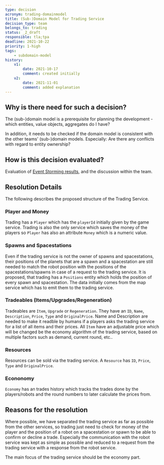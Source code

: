 ```yaml
---
type: decision
acronym: trading-domainmodel
title: (Sub-)Domain Model for Trading Service
decision_type: team
belongs_to: trading
status: _2_draft
responsible: tla;tpa
deadline: 2021-10-22
priority: 1-high
tags: 
    - subdomain-model
history:
    v1:
        date: 2021-10-17
        comment: created initially    
    v2:
        date: 2021-11-01
        comment: added explanation         
---
```


## Why is there need for such a decision?

The (sub-)domain model is a prerequisite for planning the development - which entities, value objects, aggregates 
do I have? 

In addition, it needs to be checked if the domain model is consistent with the other teams' (sub-)domain models.
Especially: Are there any conflicts with regard to entity ownership?


## How is this decision evaluated?

Evaluation of [Event Storming results](https://miro.com/app/board/o9J_lsQV7ZA=/), and the discussion within the team.
 
## Resolution Details
The following describes the proposed structure of the Trading Service.

### Player and Money

Trading has a `Player` which has the `playerId` initially given by the game service. Trading is also the only service which saves the money of the players so `Player` has also an attribute `Money` which is a numeric value.

### Spawns and Spacestations

Even if the trading service is not the owner of spawns and spacestations, their positions of the planets that are a spawn and a spacestation are still needed to match the robot position with the positions of the spacestations/spawns in case of a request to the trading service. It is proposed, that trading has a `Positions` entity which holds the position of every spawn and spacestation. The data initially comes from the map service which has to emit them to the trading service.

### Tradeables (Items/Upgrades/Regeneration)

Tradeables are `Item`, `Upgrade` or `Regeneration`. They have an `ID`, `Name`, `Description`, `Price`, `Type` and `OriginalPrice`. 
Name and Description are needed to make it readble by humans if a players asks the trading service for a list of all items and their prices. All `Item` have an adjustable price which will be changed be the economy algorithm of the trading service, based on multiple factors such as demand, current round, etc.. 

### Resources

Resources can be sold via the trading service. A `Resource` has `ID`, `Price`, `Type` and `OriginalPrice`. 

### Econonomy

 `Economy` has an trades history which tracks the trades done by the players/robots and the round numbers to later calculate the prices from.

## Reasons for the resolution

Where possible, we have separated the trading service as far as possible from the other services, so trading just need to check for money of the player and the position of a robot on a spacestation or spawn to be able to confirm or decline a trade. Especially the communication with the robot service was kept as simple as possible and reduced to a request from the trading service with a response from the robot service.

The main focus of the trading service should be the economy part.
